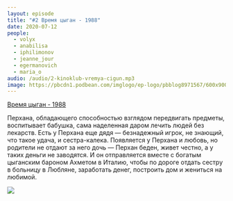 ```yaml
---
layout: episode
title: "#2 Время цыган - 1988"
date: 2020-07-12
people:
  - volyx
  - anabilisa
  - iphilimonov
  - jeanne_jour
  - egermanovich
  - maria_o
audio: /audio/2-kinoklub-vremya-cigun.mp3
image: https://pbcdn1.podbean.com/imglogo/ep-logo/pbblog8971567/600x900.jpg
---
```


[Время цыган - 1988](https://www.kinopoisk.ru/film/63782/)

Перхана, обладающего способностью взглядом передвигать предметы, воспитывает бабушка, сама наделенная даром лечить людей без лекарств. Есть у Перхана еще дядя — безнадежный игрок, не знающий, что такое удача, и сестра-калека. Появляется у Перхана и любовь, но родители не отдают за него дочь — Перхан беден, живет честно, а у таких деньги не заводятся. И он отправляется вместе с богатым цыганским бароном Ахметом в Италию, чтобы по дороге отдать сестру в больницу в Любляне, заработать денег, построить дом и жениться на любимой.

![](https://pbcdn1.podbean.com/imglogo/ep-logo/pbblog8971567/600x900.jpg)


